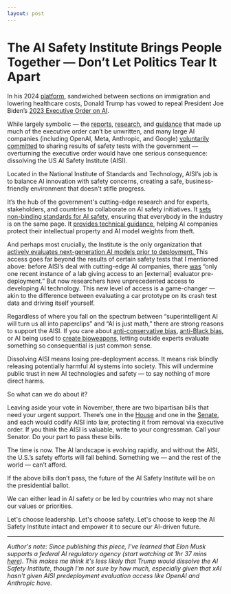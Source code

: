 ```yaml
---
layout: post
---
```

# The AI Safety Institute Brings People Together — Don’t Let Politics Tear It Apart

In his 2024 [platform](https://rncplatform.donaldjtrump.com/), sandwiched between sections on immigration and lowering healthcare costs, Donald Trump has vowed to repeal President Joe Biden’s [2023 Executive Order on AI](https://www.whitehouse.gov/briefing-room/presidential-actions/2023/10/30/executive-order-on-the-safe-secure-and-trustworthy-development-and-use-of-artificial-intelligence/).

While largely symbolic — the [reports](https://www.dhs.gov/sites/default/files/2024-06/24_0620_cwmd-dhs-cbrn-ai-eo-report-04262024-public-release.pdf), [research](https://nairrpilot.org/projects/awarded), and [guidance](https://tech.ed.gov/files/2024/07/Designing-for-Education-with-Artificial-Intelligence-An-Essential-Guide-for-Developers.pdf) that made up much of the executive order can’t be unwritten, and many large AI companies (including OpenAI, Meta, Anthropic, and Google) [voluntarily committed](https://www.gov.uk/government/publications/frontier-ai-safety-commitments-ai-seoul-summit-2024/frontier-ai-safety-commitments-ai-seoul-summit-2024) to sharing results of safety tests with the government — overturning the executive order would have one serious consequence: dissolving the US AI Safety Institute (AISI). 

Located in the National Institute of Standards and Technology, AISI’s job is to balance AI innovation with safety concerns, creating a safe, business-friendly environment that doesn't stifle progress.

It’s the hub of the government's cutting-edge research and for experts, stakeholders, and countries to collaborate on AI safety initiatives. It [sets non-binding standards for AI safety](https://www.nist.gov/ai-test-evaluation-validation-and-verification-tevv), ensuring that everybody in the industry is on the same page. It [provides technical guidance](https://nvlpubs.nist.gov/nistpubs/ai/NIST.AI.800-1.ipd.pdf), helping AI companies protect their intellectual property and AI model weights from theft. 

And perhaps most crucially, the Institute is the only organization that [actively evaluates next-generation AI models prior to deployment. ](https://www.theverge.com/2024/8/29/24231395/openai-anthropic-share-models-us-ai-safety-institute)This access goes far beyond the results of certain safety tests that I mentioned above: before AISI’s deal with cutting-edge AI companies, there [was](https://ailabwatch.org/blog/external-evaluation/) “only one recent instance of a lab giving access to an [external] evaluator pre-deployment.” But now researchers have unprecedented access to developing AI technology. This new level of access is a game-changer — akin to the difference between evaluating a car prototype on its crash test data and driving itself yourself.

Regardless of where you fall on the spectrum between “superintelligent AI will turn us all into paperclips” and “AI is just math,” there are strong reasons to support the AISI. If you care about [anti-conservative bias](https://aclanthology.org/2023.acl-long.656.pdf), [anti-Black bias](https://www.nytimes.com/2024/02/22/technology/google-gemini-german-uniforms.html), or AI being used to [create bioweapons](https://www.firstpost.com/tech/openais-o1-model-aka-strawberry-can-create-bioweapons-comes-with-medium-risk-accepts-ai-giant-13815749.html), letting outside experts evaluate something so consequential is just common sense.

Dissolving AISI means losing pre-deployment access. It means risk blindly releasing potentially harmful AI systems into society. This will undermine public trust in new AI technologies and safety — to say nothing of more direct harms.

So what can we do about it?

Leaving aside your vote in November, there are two bipartisan bills that need your urgent support. There’s one in the [House](https://www.congress.gov/bill/118th-congress/house-bill/9497/text) and one in the [Senate](https://www.congress.gov/bill/118th-congress/senate-bill/4178/), and each would codify AISI into law, protecting it from removal via executive order. If you think the AISI is valuable, write to your congressman. Call your Senator. Do your part to pass these bills.

The time is now. The AI landscape is evolving rapidly, and without the AISI, the U.S.’s safety efforts will fall behind. Something we — and the rest of the world — can’t afford. 

If the above bills don’t pass, the future of the AI Safety Institute will be on the presidential ballot.

We can either lead in AI safety or be led by countries who may not share our values or priorities. 

Let's choose leadership. Let's choose safety. Let's choose to keep the AI Safety Institute intact and empower it to secure our AI-driven future.

-----
*Author's note: Since publishing this piece, I've learned that Elon Musk supports a federal AI regulatory agency (start watching at 1hr 37 mins [here](https://x.com/TuckerCarlson/status/1843375397024485778)). This makes me think it's less likely that Trump would dissolve the AI Safety Institute, though I'm not sure by how much, especially given that xAI hasn't given AISI predeployment evaluation access like OpenAI and Anthropic have.*

